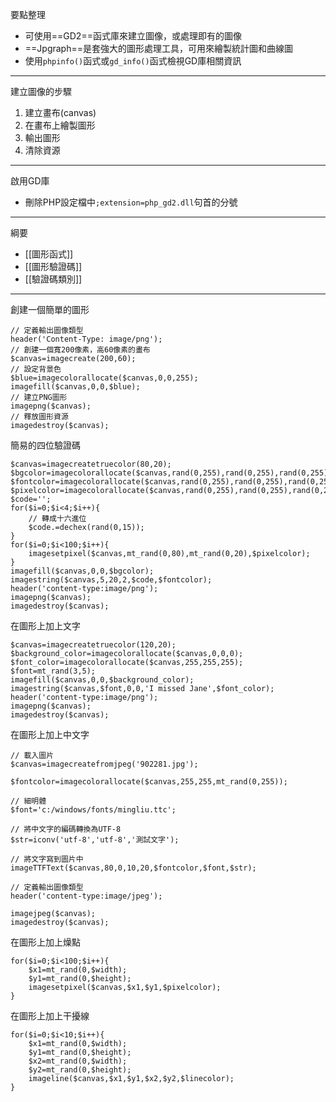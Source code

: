 要點整理
- 可使用==GD2==函式庫來建立圖像，或處理即有的圖像
- ==Jpgraph==是套強大的圖形處理工具，可用來繪製統計圖和曲線圖
- 使用`phpinfo()`函式或`gd_info()`函式檢視GD庫相關資訊

---

建立圖像的步驟
1. 建立畫布(canvas)
2. 在畫布上繪製圖形
3. 輸出圖形
4. 清除資源

---

啟用GD庫
- 刪除PHP設定檔中`;extension=php_gd2.dll`句首的分號

---

綱要
- [[圖形函式]]
- [[圖形驗證碼]]
- [[驗證碼類別]]

---

創建一個簡單的圖形
```
// 定義輸出圖像類型
header('Content-Type: image/png');
// 創建一個寬200像素，高60像素的畫布
$canvas=imagecreate(200,60);
// 設定背景色
$blue=imagecolorallocate($canvas,0,0,255);
imagefill($canvas,0,0,$blue);
// 建立PNG圖形
imagepng($canvas);		
// 釋放圖形資源
imagedestroy($canvas);	
```

簡易的四位驗證碼
```
$canvas=imagecreatetruecolor(80,20);
$bgcolor=imagecolorallocate($canvas,rand(0,255),rand(0,255),rand(0,255));
$fontcolor=imagecolorallocate($canvas,rand(0,255),rand(0,255),rand(0,255));
$pixelcolor=imagecolorallocate($canvas,rand(0,255),rand(0,255),rand(0,255));
$code='';
for($i=0;$i<4;$i++){
	// 轉成十六進位
	$code.=dechex(rand(0,15));	
}
for($i=0;$i<100;$i++){
	imagesetpixel($canvas,mt_rand(0,80),mt_rand(0,20),$pixelcolor);
}
imagefill($canvas,0,0,$bgcolor);
imagestring($canvas,5,20,2,$code,$fontcolor);
header('content-type:image/png');
imagepng($canvas);
imagedestroy($canvas);
```

在圖形上加上文字
```
$canvas=imagecreatetruecolor(120,20);
$background_color=imagecolorallocate($canvas,0,0,0);
$font_color=imagecolorallocate($canvas,255,255,255);
$font=mt_rand(3,5);
imagefill($canvas,0,0,$background_color);
imagestring($canvas,$font,0,0,'I missed Jane',$font_color);
header('content-type:image/png');
imagepng($canvas);
imagedestroy($canvas);
```

在圖形上加上中文字
```
// 載入圖片
$canvas=imagecreatefromjpeg('902281.jpg');	

$fontcolor=imagecolorallocate($canvas,255,255,mt_rand(0,255));

// 細明體
$font='c:/windows/fonts/mingliu.ttc';	

// 將中文字的編碼轉換為UTF-8
$str=iconv('utf-8','utf-8','測試文字');	

// 將文字寫到圖片中
imageTTFText($canvas,80,0,10,20,$fontcolor,$font,$str);	

// 定義輸出圖像類型
header('content-type:image/jpeg');	

imagejpeg($canvas);
imagedestroy($canvas);
```

在圖形上加上燥點
```
for($i=0;$i<100;$i++){
	$x1=mt_rand(0,$width);
	$y1=mt_rand(0,$height);
	imagesetpixel($canvas,$x1,$y1,$pixelcolor);
}
```

在圖形上加上干擾線
```
for($i=0;$i<10;$i++){
	$x1=mt_rand(0,$width);
	$y1=mt_rand(0,$height);
	$x2=mt_rand(0,$width);
	$y2=mt_rand(0,$height);
	imageline($canvas,$x1,$y1,$x2,$y2,$linecolor);
}
```